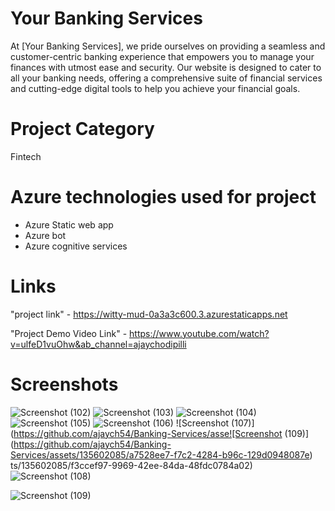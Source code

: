 # Your Banking Services
At [Your Banking Services], we pride ourselves on providing a seamless and customer-centric banking experience that empowers you to manage your finances with utmost ease and security. Our website is designed to cater to all your banking needs, offering a comprehensive suite of financial services and cutting-edge digital tools to help you achieve your financial goals.
# Project Category
Fintech

# Azure technologies used for project
* Azure Static web app
* Azure bot
* Azure cognitive services

# Links
"project link" - https://witty-mud-0a3a3c600.3.azurestaticapps.net

"Project Demo Video Link" - https://www.youtube.com/watch?v=ulfeD1vuOhw&ab_channel=ajaychodipilli

# Screenshots
![Screenshot (102)](https://github.com/ajaych54/Banking-Services/assets/135602085/14669f52-a4c6-45fe-a480-c9411793e0c0)
![Screenshot (103)](https://github.com/ajaych54/Banking-Services/assets/135602085/312eae3b-afd9-4a06-b8a1-3d3242e219c0)
![Screenshot (104)](https://github.com/ajaych54/Banking-Services/assets/135602085/4238ba4f-36b7-400b-ad31-016060a36acc)
![Screenshot (105)](https://github.com/ajaych54/Banking-Services/assets/135602085/86e38bb8-20e2-43bb-a279-3259c29b3172)
![Screenshot (106)](https://github.com/ajaych54/Banking-Services/assets/135602085/f1f6ad5e-d0a1-45a9-bdaf-0d4f21c39d17)
![Screenshot (107)](https://github.com/ajaych54/Banking-Services/asse![Screenshot (109)](https://github.com/ajaych54/Banking-Services/assets/135602085/a7528ee7-f7c2-4284-b96c-129d0948087e)
ts/135602085/f3ccef97-9969-42ee-84da-48fdc0784a02)
![Screenshot (108)](https://github.com/ajaych54/Banking-Services/assets/135602085/27862c64-8b39-4418-9cec-1b63501fcf75)

![Screenshot (109)](https://github.com/ajaych54/Banking-Services/assets/135602085/316c1151-e4a7-409d-8868-42d560bfb332)
